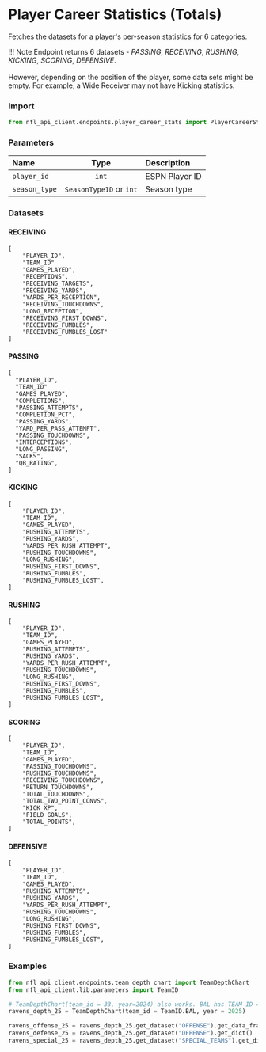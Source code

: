 # Player Career Statistics (Totals)

Fetches the datasets for a player's per-season statistics for 6 categories. 

!!! Note
    Endpoint returns 6 datasets - *PASSING*, *RECEIVING*, *RUSHING*, *KICKING*, *SCORING*, *DEFENSIVE*. <br><br>However, depending on the position of the player, some data sets might be empty. For example, a Wide Receiver may not have Kicking statistics. 

### Import 

``` python
from nfl_api_client.endpoints.player_career_stats import PlayerCareerStats
```

### Parameters

| **Name**   | **Type** | **Description**                                                                |
|:-----------|:--------:|:------------------------------------------------------------                   |
| `player_id`  | `int`   | ESPN Player ID        |
| `season_type`   | `SeasonTypeID` or `int`      |     Season type                           |

### Datasets 

#### RECEIVING

```
[
    "PLAYER_ID",
    "TEAM_ID"
    "GAMES_PLAYED",
    "RECEPTIONS",
    "RECEIVING_TARGETS",
    "RECEIVING_YARDS",
    "YARDS_PER_RECEPTION",
    "RECEIVING_TOUCHDOWNS",
    "LONG_RECEPTION",
    "RECEIVING_FIRST_DOWNS",
    "RECEIVING_FUMBLES",
    "RECEIVING_FUMBLES_LOST"
]
```

#### PASSING

```
[
  "PLAYER_ID",
  "TEAM_ID"
  "GAMES_PLAYED",
  "COMPLETIONS",
  "PASSING_ATTEMPTS",
  "COMPLETION_PCT",
  "PASSING_YARDS",
  "YARD_PER_PASS_ATTEMPT",
  "PASSING_TOUCHDOWNS",
  "INTERCEPTIONS",
  "LONG_PASSING",
  "SACKS",
  "QB_RATING",
]
```

#### KICKING

```
[
    "PLAYER_ID",
    "TEAM_ID",
    "GAMES_PLAYED", 
    "RUSHING_ATTEMPTS",
    "RUSHING_YARDS",  
    "YARDS_PER_RUSH_ATTEMPT",
    "RUSHING_TOUCHDOWNS",
    "LONG_RUSHING",
    "RUSHING_FIRST_DOWNS",
    "RUSHING_FUMBLES",
    "RUSHING_FUMBLES_LOST",
]
```

#### RUSHING

```
[
    "PLAYER_ID",
    "TEAM_ID",
    "GAMES_PLAYED", 
    "RUSHING_ATTEMPTS",
    "RUSHING_YARDS",  
    "YARDS_PER_RUSH_ATTEMPT",
    "RUSHING_TOUCHDOWNS",
    "LONG_RUSHING",
    "RUSHING_FIRST_DOWNS",
    "RUSHING_FUMBLES",
    "RUSHING_FUMBLES_LOST",
]
```

#### SCORING

```
[
    "PLAYER_ID",
    "TEAM_ID",
    "GAMES_PLAYED", 
    "PASSING_TOUCHDOWNS",
    "RUSHING_TOUCHDOWNS",  
    "RECEIVING_TOUCHDOWNS",
    "RETURN_TOUCHDOWNS",
    "TOTAL_TOUCHDOWNS",
    "TOTAL_TWO_POINT_CONVS",
    "KICK_XP",
    "FIELD_GOALS",
    "TOTAL_POINTS",
]
```

#### DEFENSIVE

```
[
    "PLAYER_ID",
    "TEAM_ID",
    "GAMES_PLAYED", 
    "RUSHING_ATTEMPTS",
    "RUSHING_YARDS",  
    "YARDS_PER_RUSH_ATTEMPT",
    "RUSHING_TOUCHDOWNS",
    "LONG_RUSHING",
    "RUSHING_FIRST_DOWNS",
    "RUSHING_FUMBLES",
    "RUSHING_FUMBLES_LOST",
]
```
### Examples

```python
from nfl_api_client.endpoints.team_depth_chart import TeamDepthChart
from nfl_api_client.lib.parameters import TeamID

# TeamDepthChart(team_id = 33, year=2024) also works. BAL has TEAM ID = 33
ravens_depth_25 = TeamDepthChart(team_id = TeamID.BAL, year = 2025)

ravens_offense_25 = ravens_depth_25.get_dataset("OFFENSE").get_data_frame()        
ravens_defense_25 = ravens_depth_25.get_dataset("DEFENSE").get_dict()
ravens_special_25 = ravens_depth_25.get_dataset("SPECIAL_TEAMS").get_dict()        

```
